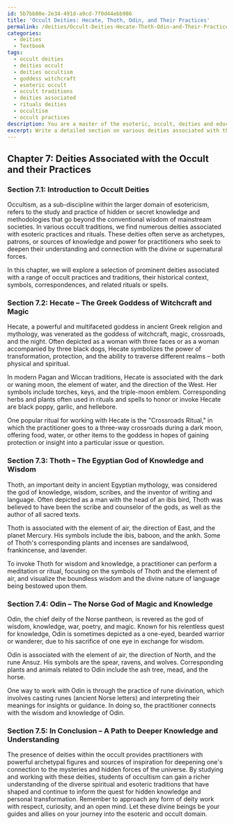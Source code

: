 ```yaml
---
id: 5b7bb80e-2e34-491d-a9cd-7f0d44ebb986
title: 'Occult Deities: Hecate, Thoth, Odin, and Their Practices'
permalink: /deities/Occult-Deities-Hecate-Thoth-Odin-and-Their-Practices/
categories:
  - deities
  - Textbook
tags:
  - occult deities
  - deities occult
  - deities occultism
  - goddess witchcraft
  - esoteric occult
  - occult traditions
  - deities associated
  - rituals deities
  - occultism
  - occult practices
description: You are a master of the esoteric, occult, deities and education, you have written many textbooks on the subject in ways that provide students with rich and deep understanding of the subject. You are being asked to write textbook-like sections on a topic and you do it with full context, explainability, and reliability in accuracy to the true facts of the topic at hand, in a textbook style that a student would easily be able to learn from, in a rich, engaging, and contextual way. Always include relevant context (such as formulas and history), related concepts, and in a way that someone can gain deep insights from.
excerpt: Write a detailed section on various deities associated with the occult, their connections to different practices and traditions, and the ways in which they can be worked with or invoked to gain deeper knowledge and understanding. Include historical context, correspondences, symbols, and any related rituals or spells that would be beneficial for a student to learn from in their journey into the esoteric and occult domain.
---
```

## Chapter 7: Deities Associated with the Occult and their Practices

### Section 7.1: Introduction to Occult Deities

Occultism, as a sub-discipline within the larger domain of esotericism, refers to the study and practice of hidden or secret knowledge and methodologies that go beyond the conventional wisdom of mainstream societies. In various occult traditions, we find numerous deities associated with esoteric practices and rituals. These deities often serve as archetypes, patrons, or sources of knowledge and power for practitioners who seek to deepen their understanding and connection with the divine or supernatural forces.

In this chapter, we will explore a selection of prominent deities associated with a range of occult practices and traditions, their historical context, symbols, correspondences, and related rituals or spells.

### Section 7.2: Hecate – The Greek Goddess of Witchcraft and Magic

Hecate, a powerful and multifaceted goddess in ancient Greek religion and mythology, was venerated as the goddess of witchcraft, magic, crossroads, and the night. Often depicted as a woman with three faces or as a woman accompanied by three black dogs, Hecate symbolizes the power of transformation, protection, and the ability to traverse different realms – both physical and spiritual.

In modern Pagan and Wiccan traditions, Hecate is associated with the dark or waning moon, the element of water, and the direction of the West. Her symbols include torches, keys, and the triple-moon emblem. Corresponding herbs and plants often used in rituals and spells to honor or invoke Hecate are black poppy, garlic, and hellebore.

One popular ritual for working with Hecate is the "Crossroads Ritual," in which the practitioner goes to a three-way crossroads during a dark moon, offering food, water, or other items to the goddess in hopes of gaining protection or insight into a particular issue or question.

### Section 7.3: Thoth – The Egyptian God of Knowledge and Wisdom

Thoth, an important deity in ancient Egyptian mythology, was considered the god of knowledge, wisdom, scribes, and the inventor of writing and language. Often depicted as a man with the head of an ibis bird, Thoth was believed to have been the scribe and counselor of the gods, as well as the author of all sacred texts.

Thoth is associated with the element of air, the direction of East, and the planet Mercury. His symbols include the ibis, baboon, and the ankh. Some of Thoth's corresponding plants and incenses are sandalwood, frankincense, and lavender.

To invoke Thoth for wisdom and knowledge, a practitioner can perform a meditation or ritual, focusing on the symbols of Thoth and the element of air, and visualize the boundless wisdom and the divine nature of language being bestowed upon them.

### Section 7.4: Odin – The Norse God of Magic and Knowledge

Odin, the chief deity of the Norse pantheon, is revered as the god of wisdom, knowledge, war, poetry, and magic. Known for his relentless quest for knowledge, Odin is sometimes depicted as a one-eyed, bearded warrior or wanderer, due to his sacrifice of one eye in exchange for wisdom.

Odin is associated with the element of air, the direction of North, and the rune Ansuz. His symbols are the spear, ravens, and wolves. Corresponding plants and animals related to Odin include the ash tree, mead, and the horse.

One way to work with Odin is through the practice of rune divination, which involves casting runes (ancient Norse letters) and interpreting their meanings for insights or guidance. In doing so, the practitioner connects with the wisdom and knowledge of Odin.

### Section 7.5: In Conclusion – A Path to Deeper Knowledge and Understanding

The presence of deities within the occult provides practitioners with powerful archetypal figures and sources of inspiration for deepening one's connection to the mysteries and hidden forces of the universe. By studying and working with these deities, students of occultism can gain a richer understanding of the diverse spiritual and esoteric traditions that have shaped and continue to inform the quest for hidden knowledge and personal transformation. Remember to approach any form of deity work with respect, curiosity, and an open mind. Let these divine beings be your guides and allies on your journey into the esoteric and occult domain.
